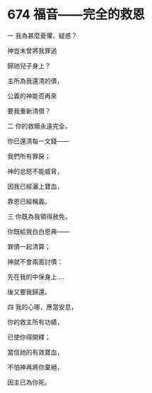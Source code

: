 # 674 福音――完全的救恩

一 我為甚麼憂懼、疑惑？

神豈未曾將我罪過

歸祂兒子身上？

主所為我還清的債，

公義的神能否再來

要我重新清償？

二 你的救贖永遠完全，

你已還清每一文錢――

我們所有罪戾；

神的忿怒不能威脅，

因我已經灑上寶血，

靠恩已經稱義。

三 你既為我領得赦免，

你既給我白白恩典――

罪債一起清算；

神就不會兩面討債：

先在我的中保身上….

後又要我歸還。

四 我的心哪，應當安息，

你的救主所有功績，

已使你得開釋；

當信祂的有效寶血，

不怕神再將你棄絕，

因主已為你死。

